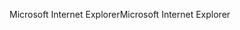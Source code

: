 <span data-ttu-id="9e804-101">Microsoft Internet Explorer</span><span class="sxs-lookup"><span data-stu-id="9e804-101">Microsoft Internet Explorer</span></span>